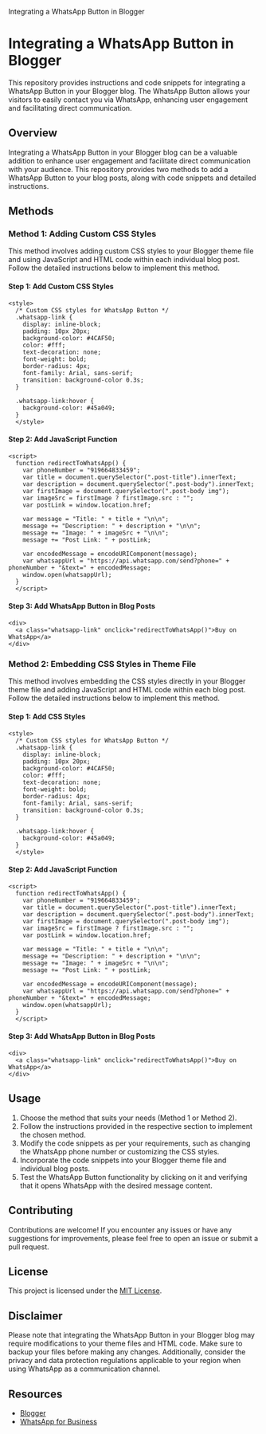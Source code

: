    Integrating a WhatsApp Button in Blogger

Integrating a WhatsApp Button in Blogger
========================================

This repository provides instructions and code snippets for integrating a WhatsApp Button in your Blogger blog. The WhatsApp Button allows your visitors to easily contact you via WhatsApp, enhancing user engagement and facilitating direct communication.

Overview
--------

Integrating a WhatsApp Button in your Blogger blog can be a valuable addition to enhance user engagement and facilitate direct communication with your audience. This repository provides two methods to add a WhatsApp Button to your blog posts, along with code snippets and detailed instructions.

Methods
-------

### Method 1: Adding Custom CSS Styles

This method involves adding custom CSS styles to your Blogger theme file and using JavaScript and HTML code within each individual blog post. Follow the detailed instructions below to implement this method.

#### Step 1: Add Custom CSS Styles

    <style>
      /* Custom CSS styles for WhatsApp Button */
      .whatsapp-link {
        display: inline-block;
        padding: 10px 20px;
        background-color: #4CAF50;
        color: #fff;
        text-decoration: none;
        font-weight: bold;
        border-radius: 4px;
        font-family: Arial, sans-serif;
        transition: background-color 0.3s;
      }
      
      .whatsapp-link:hover {
        background-color: #45a049;
      }
      </style>

#### Step 2: Add JavaScript Function

    <script>
      function redirectToWhatsApp() {
        var phoneNumber = "919664833459";
        var title = document.querySelector(".post-title").innerText;
        var description = document.querySelector(".post-body").innerText;
        var firstImage = document.querySelector(".post-body img");
        var imageSrc = firstImage ? firstImage.src : "";
        var postLink = window.location.href;
      
        var message = "Title: " + title + "\n\n";
        message += "Description: " + description + "\n\n";
        message += "Image: " + imageSrc + "\n\n";
        message += "Post Link: " + postLink;
      
        var encodedMessage = encodeURIComponent(message);
        var whatsappUrl = "https://api.whatsapp.com/send?phone=" + phoneNumber + "&text=" + encodedMessage;
        window.open(whatsappUrl);
      }
      </script>

#### Step 3: Add WhatsApp Button in Blog Posts

    <div>
      <a class="whatsapp-link" onclick="redirectToWhatsApp()">Buy on WhatsApp</a>
    </div>

### Method 2: Embedding CSS Styles in Theme File

This method involves embedding the CSS styles directly in your Blogger theme file and adding JavaScript and HTML code within each blog post. Follow the detailed instructions below to implement this method.

#### Step 1: Add CSS Styles

    <style>
      /* Custom CSS styles for WhatsApp Button */
      .whatsapp-link {
        display: inline-block;
        padding: 10px 20px;
        background-color: #4CAF50;
        color: #fff;
        text-decoration: none;
        font-weight: bold;
        border-radius: 4px;
        font-family: Arial, sans-serif;
        transition: background-color 0.3s;
      }
      
      .whatsapp-link:hover {
        background-color: #45a049;
      }
      </style>

#### Step 2: Add JavaScript Function

    <script>
      function redirectToWhatsApp() {
        var phoneNumber = "919664833459";
        var title = document.querySelector(".post-title").innerText;
        var description = document.querySelector(".post-body").innerText;
        var firstImage = document.querySelector(".post-body img");
        var imageSrc = firstImage ? firstImage.src : "";
        var postLink = window.location.href;
      
        var message = "Title: " + title + "\n\n";
        message += "Description: " + description + "\n\n";
        message += "Image: " + imageSrc + "\n\n";
        message += "Post Link: " + postLink;
      
        var encodedMessage = encodeURIComponent(message);
        var whatsappUrl = "https://api.whatsapp.com/send?phone=" + phoneNumber + "&text=" + encodedMessage;
        window.open(whatsappUrl);
      }
      </script>

#### Step 3: Add WhatsApp Button in Blog Posts

    <div>
      <a class="whatsapp-link" onclick="redirectToWhatsApp()">Buy on WhatsApp</a>
    </div>

Usage
-----

1.  Choose the method that suits your needs (Method 1 or Method 2).
2.  Follow the instructions provided in the respective section to implement the chosen method.
3.  Modify the code snippets as per your requirements, such as changing the WhatsApp phone number or customizing the CSS styles.
4.  Incorporate the code snippets into your Blogger theme file and individual blog posts.
5.  Test the WhatsApp Button functionality by clicking on it and verifying that it opens WhatsApp with the desired message content.

Contributing
------------

Contributions are welcome! If you encounter any issues or have any suggestions for improvements, please feel free to open an issue or submit a pull request.

License
-------

This project is licensed under the [MIT License](#).

Disclaimer
----------

Please note that integrating the WhatsApp Button in your Blogger blog may require modifications to your theme files and HTML code. Make sure to backup your files before making any changes. Additionally, consider the privacy and data protection regulations applicable to your region when using WhatsApp as a communication channel.

Resources
---------

*   [Blogger](https://www.blogger.com/)
*   [WhatsApp for Business](https://www.whatsapp.com/business/)
